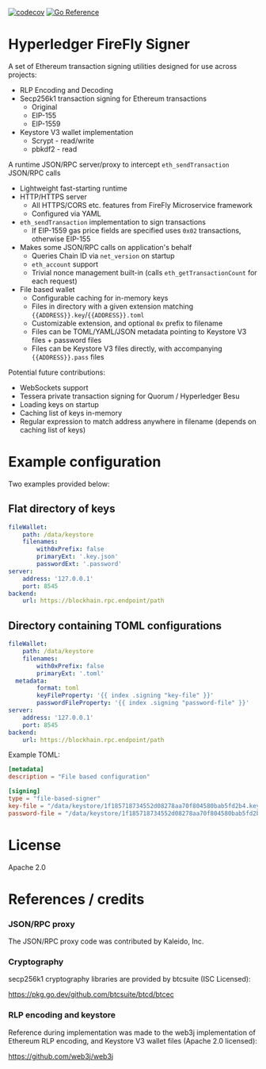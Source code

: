 [![codecov](https://codecov.io/gh/hyperledger/firefly-signer/branch/main/graph/badge.svg?token=OEI8A08P0R)](https://codecov.io/gh/hyperledger/firefly-signer)
[![Go Reference](https://pkg.go.dev/badge/github.com/hyperledger/firefly-signer.svg)](https://pkg.go.dev/github.com/hyperledger/firefly-signer)

# Hyperledger FireFly Signer

A set of Ethereum transaction signing utilities designed for use across projects:

- RLP Encoding and Decoding
- Secp256k1 transaction signing for Ethereum transactions
  - Original
  - EIP-155
  - EIP-1559
- Keystore V3 wallet implementation
  - Scrypt - read/write
  - pbkdf2 - read

A runtime JSON/RPC server/proxy to intercept `eth_sendTransaction` JSON/RPC calls

- Lightweight fast-starting runtime
- HTTP/HTTPS server
  - All HTTPS/CORS etc. features from FireFly Microservice framework
  - Configured via YAML
- `eth_sendTransaction` implementation to sign transactions
  - If EIP-1559 gas price fields are specified uses `0x02` transactions, otherwise EIP-155
- Makes some JSON/RPC calls on application's behalf
  - Queries Chain ID via `net_version` on startup
  - `eth_account` support
  - Trivial nonce management built-in (calls `eth_getTransactionCount` for each request)
- File based wallet
  - Configurable caching for in-memory keys
  - Files in directory with a given extension matching `{{ADDRESS}}.key`/`{{ADDRESS}}.toml`
  - Customizable extension, and optional `0x` prefix to filename
  - Files can be TOML/YAML/JSON metadata pointing to Keystore V3 files + password files
  - Files can be Keystore V3 files directly, with accompanying `{{ADDRESS}}.pass` files

Potential future contributions:

- WebSockets support
- Tessera private transaction signing for Quorum / Hyperledger Besu
- Loading keys on startup
- Caching list of keys in-memory
- Regular expression to match address anywhere in filename (depends on caching list of keys)

# Example configuration

Two examples provided below:

## Flat directory of keys

```yaml
fileWallet:
    path: /data/keystore
    filenames:
        with0xPrefix: false
        primaryExt: '.key.json'
        passwordExt: '.password'
server:
    address: '127.0.0.1'
    port: 8545
backend:
    url: https://blockhain.rpc.endpoint/path
```

## Directory containing TOML configurations

```yaml
fileWallet:
    path: /data/keystore
    filenames:
        with0xPrefix: false
        primaryExt: '.toml'
  metadata:
        format: toml
        keyFileProperty: '{{ index .signing "key-file" }}'
        passwordFileProperty: '{{ index .signing "password-file" }}'
server:
    address: '127.0.0.1'
    port: 8545
backend:
    url: https://blockhain.rpc.endpoint/path
```

Example TOML:

```toml
[metadata]
description = "File based configuration"

[signing]
type = "file-based-signer"
key-file = "/data/keystore/1f185718734552d08278aa70f804580bab5fd2b4.key.json"
password-file = "/data/keystore/1f185718734552d08278aa70f804580bab5fd2b4.pwd"

```

# License

Apache 2.0

# References / credits

### JSON/RPC proxy

The JSON/RPC proxy code was contributed by Kaleido, Inc.

### Cryptography

secp256k1 cryptography libraries are provided by btcsuite (ISC Licensed):

https://pkg.go.dev/github.com/btcsuite/btcd/btcec

### RLP encoding and keystore

Reference during implementation was made to the web3j implementation of Ethereum
RLP encoding, and Keystore V3 wallet files (Apache 2.0 licensed):

https://github.com/web3j/web3j

